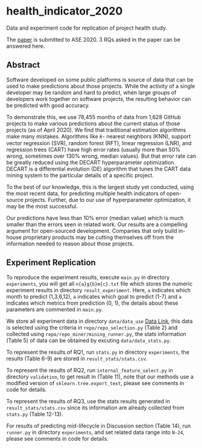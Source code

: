# health_indicator_2020
Data and experiment code for replication of project health study.

The [paper](https://github.com/randompeople404/health_indicator_2020/blob/master/HEALTH__ase2020%20(9).pdf) is  submitted to ASE 2020. 3 RQs asked in the paper can be answered here.

## Abstract

Software developed on some public platforms is source of data that can be used to make predictions about those projects. While the activity of a single developer may be random and hard to predict, when large groups of developers work together on software projects, the resulting behavior can be predicted with good accuracy. 

To demonstrate this, we use 78,455 months of data from 1,628 GitHub projects to make various predictions about the current status of those projects (as of April 2020). We find that traditional estimation algorithms make many mistakes. Algorithms like 𝑘- nearest neighbors (KNN), support vector regression (SVR), random forest (RFT), linear regression (LNR), and regression trees (CART) have high error rates (usually more than 50% wrong, sometimes over 130% wrong, median values). But that error rate can be greatly reduced using the DECART hyperparameter optimization. DECART is a differential evolution (DE) algorithm that tunes the CART data mining system to the particular details of a specific project. 

To the best of our knowledge, this is the largest study yet conducted, using the most recent data, for predicting multiple health indicators of open-source projects. Further, due to our use of hyperparameter optimization, it may be the most successful. 

Our predictions have less than 10% error (median value) which is much smaller than the errors seen in related work. Our results are a compelling argument for open-sourced development. Companies that only build in-house proprietary products may be cutting themselves off from the information needed to reason about those projects.

## Experiment Replication

To reproduce the experiment results, execute `main.py` in directory `experiments`, you will get all `n{a}g{b}m{c}.txt` file which stores the numeric experiment results in directory `result_experiment`. Here, `a` indicates which month to predict (1,3,6,12), `a` indicates which goal to predict (1-7) and `a` indicates which metrics from prediction (0, 1), the details about these parameters are commented in `main.py`. 

We store all experiment data in directory `data/data_use` [Data Link](https://github.com/randompeople404/health_indicator_2020/tree/master/data/data_use), this data is selected using the criteria in `repo/repo_selection.py` (Table 2) and collected using `repo/repo_miner/mining_runner.py`, the stats information (Table 5) of data can be obtained by excuting `data/data_stats.py`.

To represent the results of RQ1, run `stats.py` in directory `experiments`, the results (Table 6-9) are stored in `result_stats/stats.csv`.

To represent the results of RQ2, run `internal_feature_select.py` in directory `validation`, to get result in (Table 11), note that our methods use a modified version of `sklearn.tree.export_text`, please see comments in code for details.

To represent the results of RQ3, use the stats results generated in `result_stats/stats.csv` since its information are already collected from `stats.py` (Table 12-13).

For results of predicting mid-lifecycle in Discussion section (Table 14), run `runner.py` in directory `experiments`, and set related data range into `N-24`, please see comments in code for details.

